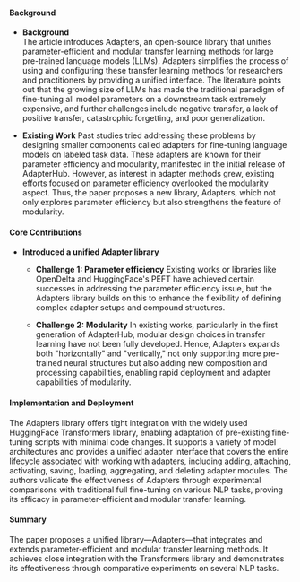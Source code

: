 #### Background
- **Background**       
    The article introduces Adapters, an open-source library that unifies parameter-efficient and modular transfer learning methods for large pre-trained language models (LLMs). Adapters simplifies the process of using and configuring these transfer learning methods for researchers and practitioners by providing a unified interface. The literature points out that the growing size of LLMs has made the traditional paradigm of fine-tuning all model parameters on a downstream task extremely expensive, and further challenges include negative transfer, a lack of positive transfer, catastrophic forgetting, and poor generalization.

- **Existing Work**
    Past studies tried addressing these problems by designing smaller components called adapters for fine-tuning language models on labeled task data. These adapters are known for their parameter efficiency and modularity, manifested in the initial release of AdapterHub. However, as interest in adapter methods grew, existing efforts focused on parameter efficiency overlooked the modularity aspect. Thus, the paper proposes a new library, Adapters, which not only explores parameter efficiency but also strengthens the feature of modularity.

#### Core Contributions
  - **Introduced a unified Adapter library**
    - **Challenge 1: Parameter efficiency**
        Existing works or libraries like OpenDelta and HuggingFace's PEFT have achieved certain successes in addressing the parameter efficiency issue, but the Adapters library builds on this to enhance the flexibility of defining complex adapter setups and compound structures.

    - **Challenge 2: Modularity**
        In existing works, particularly in the first generation of AdapterHub, modular design choices in transfer learning have not been fully developed. Hence, Adapters expands both "horizontally" and "vertically," not only supporting more pre-trained neural structures but also adding new composition and processing capabilities, enabling rapid deployment and adapter capabilities of modularity.

#### Implementation and Deployment
The Adapters library offers tight integration with the widely used HuggingFace Transformers library, enabling adaptation of pre-existing fine-tuning scripts with minimal code changes. It supports a variety of model architectures and provides a unified adapter interface that covers the entire lifecycle associated with working with adapters, including adding, attaching, activating, saving, loading, aggregating, and deleting adapter modules. The authors validate the effectiveness of Adapters through experimental comparisons with traditional full fine-tuning on various NLP tasks, proving its efficacy in parameter-efficient and modular transfer learning.

#### Summary
The paper proposes a unified library—Adapters—that integrates and extends parameter-efficient and modular transfer learning methods. It achieves close integration with the Transformers library and demonstrates its effectiveness through comparative experiments on several NLP tasks.